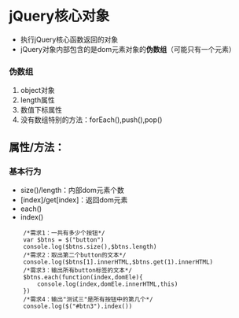 # jQuery核心对象
- 执行jQuery核心函数返回的对象
- jQuery对象内部包含的是dom元素对象的**伪数组**（可能只有一个元素）

### 伪数组
1. object对象
2. length属性
3. 数值下标属性
4. 没有数组特别的方法：forEach(),push(),pop()

## 属性/方法：
### 基本行为
- size()/length：内部dom元素个数
- [index]/get[index]：返回dom元素
- each()
- index()
```
    /*需求1：一共有多少个按钮*/
    var $btns = $("button")
    console.log($btns.size(),$btns.length)
    /*需求2：取出第二个button的文本*/
    console.log($btns[1].innerHTML,$btns.get(1).innerHTML)
    /*需求3：输出所有button标签的文本*/
    $btns.each(function(index,domEle){
        console.log(index,domEle.innerHTML,this)
    })
    /*需求4：输出"测试三"是所有按钮中的第几个*/
    console.log($("#btn3").index())
```
